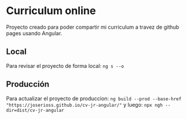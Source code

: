 # Curriculum online

Proyecto creado para poder compartir mi curriculum a travez de github pages usando Angular.

## Local

Para revisar el proyecto de forma local:
`ng s --o`

## Producción

Para actualizar el proyecto de produccion:
`ng build --prod --base-href "https://joserioss.github.io/cv-jr-angular/"`
y luego: 
`npx ngh --dir=dist/cv-jr-angular`
